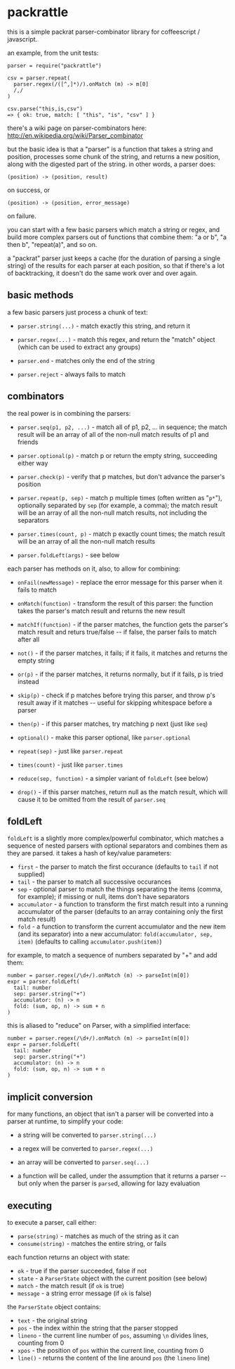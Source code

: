 
packrattle
==========

this is a simple packrat parser-combinator library for coffeescript /
javascript.

an example, from the unit tests:

    parser = require("packrattle")

    csv = parser.repeat(
      parser.regex(/([^,]*)/).onMatch (m) -> m[0]
      /,/
    )

    csv.parse("this,is,csv")
    => { ok: true, match: [ "this", "is", "csv" ] }

there's a wiki page on parser-combinators here:
http://en.wikipedia.org/wiki/Parser_combinator

but the basic idea is that a "parser" is a function that takes a string and
position, processes some chunk of the string, and returns a new position,
along with the digested part of the string. in other words, a parser does:

    (position) -> (position, result)

on success, or

    (position) -> (position, error_message)

on failure.

you can start with a few basic parsers which match a string or regex, and
build more complex parsers out of functions that combine them: "a or b",
"a then b", "repeat(a)", and so on.

a "packrat" parser just keeps a cache (for the duration of parsing a single
string) of the results for each parser at each position, so that if there's a
lot of backtracking, it doesn't do the same work over and over again.

basic methods
-------------

a few basic parsers just process a chunk of text:

- `parser.string(...)` - match exactly this string, and return it

- `parser.regex(...)` - match this regex, and return the "match" object
  (which can be used to extract any groups)

- `parser.end` - matches only the end of the string

- `parser.reject` - always fails to match

combinators
-----------

the real power is in combining the parsers:

- `parser.seq(p1, p2, ...)` - match all of p1, p2, ... in sequence; the match
  result will be an array of all of the non-null match results of p1 and
  friends

- `parser.optional(p)` - match p or return the empty string, succeeding
  either way

- `parser.check(p)` - verify that p matches, but don't advance the parser's
  position

- `parser.repeat(p, sep)` - match p multiple times (often written as "`p*`"),
  optionally separated by `sep` (for example, a comma); the match result will
  be an array of all the non-null match results, not including the separators

- `parser.times(count, p)` - match p exactly count times; the match result
  will be an array of all the non-null match results

- `parser.foldLeft(args)` - see below

each parser has methods on it, also, to allow for combining:

- `onFail(newMessage)` - replace the error message for this parser when it
  fails to match

- `onMatch(function)` - transform the result of this parser: the function
  takes the parser's match result and returns the new result

- `matchIf(function)` - if the parser matches, the function gets the parser's
  match result and returs true/false -- if false, the parser fails to match
  after all

- `not()` - if the parser matches, it fails; if it fails, it matches and
  returns the empty string

- `or(p)` - if the parser matches, it returns normally, but if it fails, p is
  tried instead

- `skip(p)` - check if p matches before trying this parser, and throw p's
  result away if it matches -- useful for skipping whitespace before a parser

- `then(p)` - if this parser matches, try matching p next (just like `seq`)

- `optional()` - make this parser optional, like `parser.optional`

- `repeat(sep)` - just like `parser.repeat`

- `times(count)` - just like `parser.times`

- `reduce(sep, function)` - a simpler variant of `foldLeft` (see below)

- `drop()` - if this parser matches, return null as the match result, which
  will cause it to be omitted from the result of `parser.seq`

foldLeft
--------

`foldLeft` is a slightly more complex/powerful combinator, which matches a
sequence of nested parsers with optional separators and combines them as they
are parsed. it takes a hash of key/value parameters:

- `first` - the parser to match the first occurance (defaults to `tail` if
  not supplied)
- `tail` - the parser to match all successive occurances
- `sep` - optional parser to match the things separating the items (comma,
  for example); if missing or null, items don't have separators
- `accumulator` - a function to transform the first match result into a
  running accumulator of the parser (defaults to an array containing only
  the first match result)
- `fold` - a function to transform the current accumulator and the new item
  (and its separator) into a new accumulator: `fold(accumulator, sep, item)`
  (defaults to calling `accumulator.push(item)`)

for example, to match a sequence of numbers separated by "+" and add them:

    number = parser.regex(/\d+/).onMatch (m) -> parseInt(m[0])
    expr = parser.foldLeft(
      tail: number
      sep: parser.string("+")
      accumulator: (n) -> n
      fold: (sum, op, n) -> sum + n
    )

this is aliased to "reduce" on Parser, with a simplified interface:

    number = parser.regex(/\d+/).onMatch (m) -> parseInt(m[0])
    expr = parser.foldLeft(
      tail: number
      sep: parser.string("+")
      accumulator: (n) -> n
      fold: (sum, op, n) -> sum + n
    )

implicit conversion
-------------------

for many functions, an object that isn't a parser will be converted into a
parser at runtime, to simplify your code:

- a string will be converted to `parser.string(...)`

- a regex will be converted to `parser.regex(...)`

- an array will be converted to `parser.seq(...)`

- a function will be called, under the assumption that it returns a parser --
  but only when the parser is `parse`d, allowing for lazy evaluation

executing
---------

to execute a parser, call either:

- `parse(string)` - matches as much of the string as it can
- `consume(string)` - matches the entire string, or fails

each function returns an object with state:

- `ok` - true if the parser succeeded, false if not
- `state` - a `ParserState` object with the current position (see below)
- `match` - the match result (if `ok` is true)
- `message` - a string error message (if `ok` is false)

the `ParserState` object contains:

- `text` - the original string
- `pos` - the index within the string that the parser stopped
- `lineno` - the current line number of `pos`, assuming `\n` divides lines,
  counting from 0
- `xpos` - the position of `pos` within the current line, counting from 0
- `line()` - returns the content of the line around `pos` (the `lineno` line)

